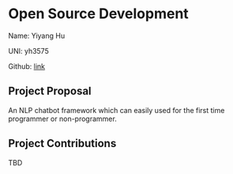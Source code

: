 # Open Source Development

Name: Yiyang Hu

UNI: yh3575

Github: [link](https://github.com/KoroIsCoding)


## Project Proposal
An NLP chatbot framework which can easily used for the first time
programmer or non-programmer.

## Project Contributions
TBD
